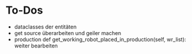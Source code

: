 # To-Dos
- dataclasses der entitäten
- get source überarbeiten und geiler machen
- production def get_working_robot_placed_in_production(self, wr_list): weiter bearbeiten